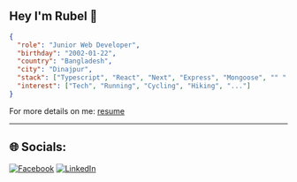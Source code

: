 ## Hey I'm Rubel 👋

```json
{
  "role": "Junior Web Developer",
  "birthday": "2002-01-22",
  "country": "Bangladesh",
  "city": "Dinajpur",
  "stack": ["Typescript", "React", "Next", "Express", "Mongoose", "" "..."],
  "interest": ["Tech", "Running", "Cycling", "Hiking", "..."]
}
```
For more details on me: [resume](https://drive.google.com/file/d/17n_VFkJy0h4dY9RIv-nqh2MvXJfCnIT3/view?usp=sharing)
 
---

## 🌐 Socials:
[![Facebook](https://img.shields.io/badge/Facebook-%231877F2.svg?logo=Facebook&logoColor=white)](https://facebook.com/https://www.facebook.com/rubel400310) [![LinkedIn](https://img.shields.io/badge/LinkedIn-%230077B5.svg?logo=linkedin&logoColor=white)](https://linkedin.com/in/www.linkedin.com/in/rubelrana123) 


 
